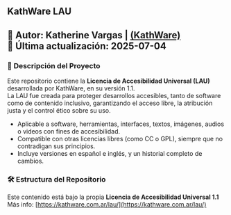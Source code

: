 ## KathWare LAU

📌 **Autor:** Katherine Vargas | [(KathWare)](https://kathware.com.ar)  
📅 **Última actualización:** 2025-07-04  
---

### 📌 **Descripción del Proyecto**

Este repositorio contiene la **Licencia de Accesibilidad Universal (LAU)** desarrollada por KathWare, en su versión 1.1.  
La LAU fue creada para proteger desarrollos accesibles, tanto de software como de contenido inclusivo, garantizando el acceso libre, la atribución justa y el control ético sobre su uso.

- Aplicable a software, herramientas, interfaces, textos, imágenes, audios o videos con fines de accesibilidad.
- Compatible con otras licencias libres (como CC o GPL), siempre que no contradigan sus principios.
- Incluye versiones en español e inglés, y un historial completo de cambios.

### 🛠️ Estructura del Repositorio

Este contenido está bajo la propia **Licencia de Accesibilidad Universal 1.1**  
Más info: [https://kathware.com.ar/lau/](https://kathware.com.ar/lau/)
